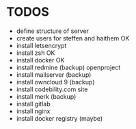 # TODOS

* define structure of server
* create users for steffen and haithem OK
* install letsencrypt
* install zsh OK
* install docker OK
* install redmine (backup) openproject
* install mailserver (backup)
* install owncloud 9 (backup)
* install codebility.com site
* install merk (backup)
* install gitlab
* install nginx
* install docker registry (maybe)
